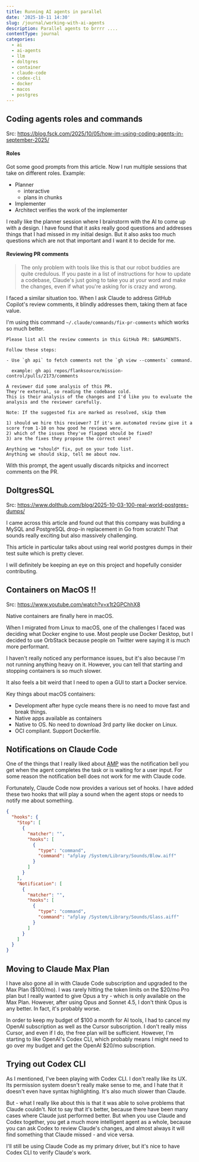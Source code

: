 ```yaml
---
title: Running AI agents in parallel
date: '2025-10-11 14:30'
slug: /journal/working-with-ai-agents
description: Parallel agents to brrrr ....
contentType: journal
categories:
  - ai
  - ai-agents
  - llm
  - doltgres
  - container
  - claude-code
  - codex-cli
  - docker
  - macos
  - postgres
---
```


## Coding agents roles and commands

Src: https://blog.fsck.com/2025/10/05/how-im-using-coding-agents-in-september-2025/

#### Roles

Got some good prompts from this article.
Now I run multiple sessions that take on different roles. Example:

- Planner
  - interactive
  - plans in chunks
- Implementer
- Architect verifies the work of the implementer

I really like the planner session where I brainstorm with the AI to come up with a design.
I have found that it asks really good questions and addresses things that I had missed in my initial design. But it also asks too much questions which are not that important and I want it to decide for me.

#### Reviewing PR comments

> The only problem with tools like this is that our robot buddies are quite credulous. If you paste in a list of instructions for how to update a codebase, Claude's just going to take you at your word and make the changes, even if what you're asking for is crazy and wrong.

I faced a similar situation too. When I ask Claude to address GitHub Copilot's review comments, it blindly addresses them, taking them at face value.

I'm using this command `~/.claude/commands/fix-pr-comments` which works so much better.

```
Please list all the review comments in this GitHub PR: $ARGUMENTS.

Follow these steps:

- Use `gh api` to fetch comments not the `gh view --comments` command.

  example: gh api repos/flanksource/mission-control/pulls/2173/comments

A reviewer did some analysis of this PR.
They're external, so reading the codebase cold.
This is their analysis of the changes and I'd like you to evaluate the analysis and the reviewer carefully.

Note: If the suggested fix are marked as resolved, skip them

1) should we hire this reviewer? If it's an automated review give it a score from 1-10 on how good he reviews were.
2) which of the issues they've flagged should be fixed?
3) are the fixes they propose the correct ones?

Anything we *should* fix, put on your todo list.
Anything we should skip, tell me about now.
```

With this prompt, the agent usually discards nitpicks and incorrect comments on the PR.

## DoltgresSQL

Src: https://www.dolthub.com/blog/2025-10-03-100-real-world-postgres-dumps/

I came across this article and found out that this company was building a MySQL and PostgreSQL drop-in replacement in Go from scratch! That sounds really exciting but also massively challenging.

This article in particular talks about using real world postgres dumps in their test suite which is pretty clever.

I will definitely be keeping an eye on this project and hopefully consider contributing.

## Containers on MacOS !!

Src: https://www.youtube.com/watch?v=x1t2GPChhX8

Native containers are finally here in macOS.

When I migrated from Linux to macOS, one of the challenges I faced was deciding what Docker engine to use. Most people use Docker Desktop, but I decided to use OrbStack because people on Twitter were saying it is much more performant.

I haven't really noticed any performance issues, but it's also because I'm not running anything heavy on it.
However, you can tell that starting and stopping containers is so much slower.

It also feels a bit weird that I need to open a GUI to start a Docker service.

Key things about macOS containers:

- Development after hype cycle means there is no need to move fast and break things.
- Native apps available as containers
- Native to OS. No need to download 3rd party like docker on Linux.
- OCI compliant. Support Dockerfile.

## Notifications on Claude Code

One of the things that I really liked about [AMP](https://sourcegraph.com/amp) was the notification bell you get when the agent completes the task or is waiting for a user input. For some reason the notification bell does not work for me with Claude code.

Fortunately, Claude Code now provides a various set of hooks.
I have added these two hooks that will play a sound when the agent stops or needs to notify me about something.

```json
{
  "hooks": {
    "Stop": [
      {
        "matcher": "",
        "hooks": [
          {
            "type": "command",
            "command": "afplay /System/Library/Sounds/Blow.aiff"
          }
        ]
      }
    ],
    "Notification": [
      {
        "matcher": "",
        "hooks": [
          {
            "type": "command",
            "command": "afplay /System/Library/Sounds/Glass.aiff"
          }
        ]
      }
    ]
  }
}
```

## Moving to Claude Max Plan

I have also gone all in with Claude Code subscription and upgraded to the Max Plan ($100/mo).
I was rarely hitting the token limits on the $20/mo Pro plan but I really wanted to give Opus a try - which is only available on the Max Plan.
However, after using Opus and Sonnet 4.5, I don't think Opus is any better. In fact, it's probably worse.

In order to keep my budget of $100 a month for AI tools, I had to cancel my OpenAI subscription as well as the Cursor subscription.
I don't really miss Cursor, and even if I do, the free plan will be sufficient.
However, I'm starting to like OpenAI's Codex CLI, which probably means I might need to go over my budget and get the OpenAI $20/mo subscription.

## Trying out Codex CLI

As I mentioned, I've been playing with Codex CLI. I don't really like its UX. Its permission system doesn't really make sense to me, and I hate that it doesn't even have syntax highlighting. It's also much slower than Claude.

But - what I really like about this is that it was able to solve problems that Claude couldn't. Not to say that it's better, because there have been many cases where Claude just performed better. But when you use Claude and Codex together, you get a much more intelligent agent as a whole, because you can ask Codex to review Claude's changes, and almost always it will find something that Claude missed - and vice versa.

I'll still be using Claude Code as my primary driver, but it's nice to have Codex CLI to verify Claude's work.
